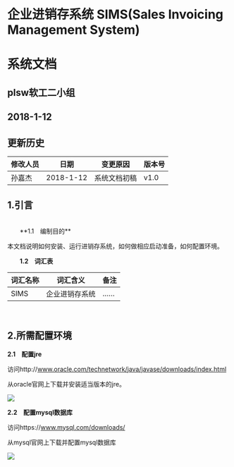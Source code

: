 # 企业进销存系统 SIMS(Sales Invoicing Management System)

# 系统文档



## plsw软工二小组

## 2018-1-12

## 更新历史

| **修改人员** | **日期**     | **变更原因** | **版本号** |
| -------- | ---------- | -------- | ------- |
| 孙嘉杰 | 2018-1-12 | 系统文档初稿 | v1.0 |

## 1.引言
<br/>
　　**1.1　编制目的**

本文档说明如何安装、运行进销存系统，如何做相应启动准备，如何配置环境。

　　**1.2　词汇表**

|词汇名称|词汇含义|备注|
| --- | --- | --- |
|SIMS|企业进销存系统|……|
<br/>

## 2.所需配置环境
**2.1　配置jre**

访问http://www.oracle.com/technetwork/java/javase/downloads/index.html

从oracle官网上下载并安装适当版本的jre。

<img src="../img/jre.png">

**2.2　配置mysql数据库**

访问https://www.mysql.com/downloads/

从mysql官网上下载并配置mysql数据库

<img src="../img/mysql.png">


